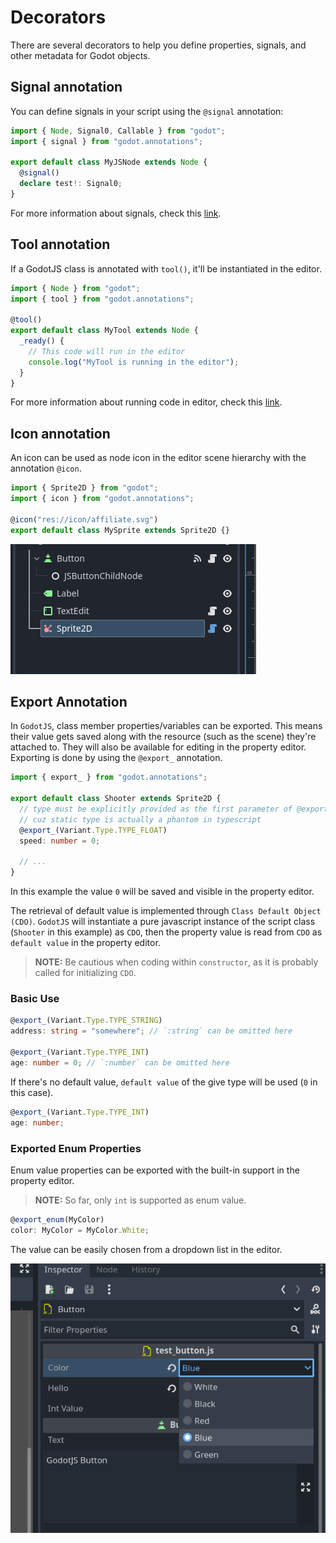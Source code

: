 # Decorators

There are several decorators to help you define properties, signals, and other metadata for Godot objects.

## Signal annotation

You can define signals in your script using the `@signal` annotation:

```ts
import { Node, Signal0, Callable } from "godot";
import { signal } from "godot.annotations";

export default class MyJSNode extends Node {
  @signal()
  declare test!: Signal0;
}
```

For more information about signals, check this [link](signals.md).

## Tool annotation

If a GodotJS class is annotated with `tool()`, it'll be instantiated in the editor.

```ts
import { Node } from "godot";
import { tool } from "godot.annotations";

@tool()
export default class MyTool extends Node {
  _ready() {
    // This code will run in the editor
    console.log("MyTool is running in the editor");
  }
}
```

For more information about running code in editor, check this [link](code-in-editor.md).

## Icon annotation

An icon can be used as node icon in the editor scene hierarchy with the annotation `@icon`.

```ts
import { Sprite2D } from "godot";
import { icon } from "godot.annotations";

@icon("res://icon/affiliate.svg")
export default class MySprite extends Sprite2D {}
```

![icon annotation](images/script_icon_annotation.png)

## Export Annotation

In `GodotJS`, class member properties/variables can be exported.
This means their value gets saved along with the resource
(such as the scene) they're attached to.
They will also be available for editing in the property editor.
Exporting is done by using the `@export_` annotation.

```ts
import { export_ } from "godot.annotations";

export default class Shooter extends Sprite2D {
  // type must be explicitly provided as the first parameter of @export_
  // cuz static type is actually a phantom in typescript
  @export_(Variant.Type.TYPE_FLOAT)
  speed: number = 0;

  // ...
}
```

In this example the value `0` will be saved and visible in the property editor.

The retrieval of default value is implemented through `Class Default Object (CDO)`.
`GodotJS` will instantiate a pure javascript instance of the script class
(`Shooter` in this example) as `CDO`, then the property value is read from
`CDO` as `default value` in the property editor.

> **NOTE:** Be cautious when coding within `constructor`, as it is probably called for initializing `CDO`.

### Basic Use

```ts
@export_(Variant.Type.TYPE_STRING)
address: string = "somewhere"; // `:string` can be omitted here

@export_(Variant.Type.TYPE_INT)
age: number = 0; // `:number` can be omitted here
```

If there's no default value, `default value` of the give type will be used (`0` in this case).

```ts
@export_(Variant.Type.TYPE_INT)
age: number;
```

### Exported Enum Properties

Enum value properties can be exported with the built-in support in the property editor.

> **NOTE:** So far, only `int` is supported as enum value.

```ts
@export_enum(MyColor)
color: MyColor = MyColor.White;
```

The value can be easily chosen from a dropdown list in the editor.

![enum_prop](images/export_enum_inspector.png)
